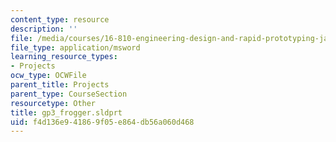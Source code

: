 ```yaml
---
content_type: resource
description: ''
file: /media/courses/16-810-engineering-design-and-rapid-prototyping-january-iap-2005/f4d136e941869f05e864db56a060d468_gp3_frogger.sldprt
file_type: application/msword
learning_resource_types:
- Projects
ocw_type: OCWFile
parent_title: Projects
parent_type: CourseSection
resourcetype: Other
title: gp3_frogger.sldprt
uid: f4d136e9-4186-9f05-e864-db56a060d468
---
```

